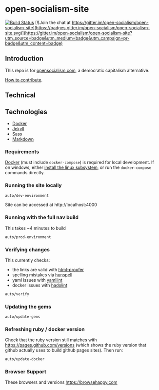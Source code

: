 # open-socialism-site

[![Build Status](https://travis-ci.org/open-socialism/open-socialism-site.svg?branch=master)](https://travis-ci.org/open-socialism/open-socialism-site) [![Join the chat at https://gitter.im/open-socialism/open-socialism-site](https://badges.gitter.im/open-socialism/open-socialism-site.svg)](https://gitter.im/open-socialism/open-socialism-site?utm_source=badge&utm_medium=badge&utm_campaign=pr-badge&utm_content=badge)

## Introduction

This repo is for [opensocialism.com](https://opensocialism.com), a democratic capitalism alternative.

[How to contribute](https://opensocialism.com/contribute).

## Technical

## Technologies

* [Docker](https://www.docker.com/products/docker)
* [Jekyll](https://jekyllrb.com)
* [Sass](https://sass-lang.com)
* [Markdown](https://www.markdownguide.org)

### Requirements

[Docker](https://www.docker.com/products/docker) (must include `docker-compose`) is required for local development. If on windows, either [install the linux subsystem](https://docs.microsoft.com/en-us/windows/wsl/install-win10), or run the `docker-compose` commands directly.

### Running the site locally

```bash
auto/dev-environment
```

Site can be accessed at http://localhost:4000

### Running with the full nav build

This takes ~4 minutes to build

```bash
auto/prod-environment
```

### Verifying changes

This currently checks:

- the links are valid with [html-proofer](https://github.com/gjtorikian/html-proofer)
- spelling mistakes via [hunspell](http://hunspell.github.io)
- yaml issues with [yamllint](https://yamllint.readthedocs.io)
- docker issues with [hadolint](https://github.com/hadolint/hadolint)

```bash
auto/verify
```

### Updating the gems

```bash
auto/update-gems
```

### Refreshing ruby / docker version

Check that the ruby version still matches with https://pages.github.com/versions (which shows the ruby version that github actually uses to build github pages sites). Then run:

```bash
auto/update-docker
```

### Browser Support

These browsers and versions https://browsehappy.com
